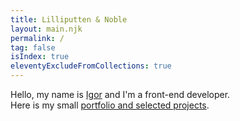 ```yaml
---
title: Lilliputten & Noble
layout: main.njk
permalink: /
tag: false
isIndex: true
eleventyExcludeFromCollections: true
---
```


Hello, my name is <a href="/about/">Igor</a> and I'm a front-end developer.<br />
Here is my small <a href="/projects/">portfolio and selected projects</a>.
